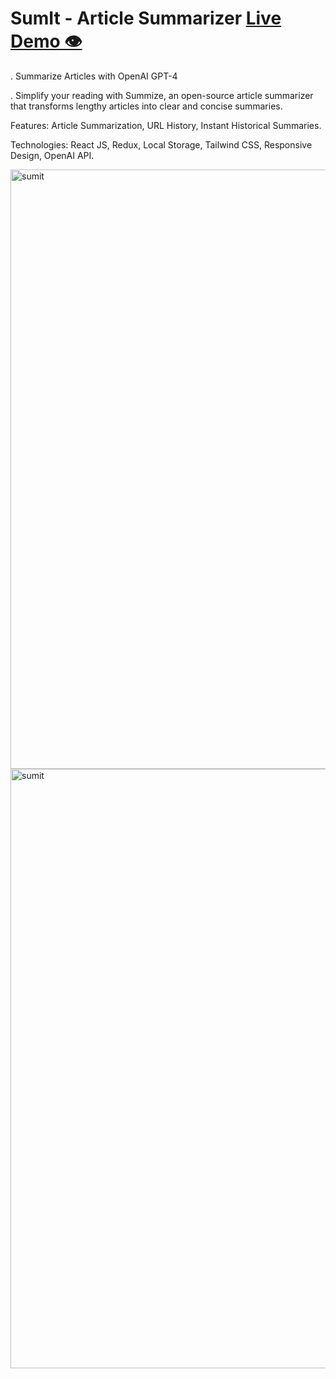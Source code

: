<h1>SumIt - Article Summarizer <a href="https://sum-it-ayushagarwal15s-projects.vercel.app/" target="_blank">Live Demo 👁️ </a> </h1>
<p>. Summarize Articles with OpenAI GPT-4 </p>
<p>. Simplify your reading with Summize, an open-source article summarizer that transforms lengthy articles into clear and concise summaries.</p> 
<p>Features: Article Summarization, URL History, Instant Historical Summaries.</p>
<p>Technologies: React JS, Redux, Local Storage, Tailwind CSS, Responsive Design, OpenAI API.</p>
<img width="959" alt="sumit" src="https://github.com/AyushAgarwal15/SumIt/assets/102687235/75c1c7f1-4266-4d87-8801-e8225557628c">
<img width="959" alt="sumit" src="https://github.com/AyushAgarwal15/SumIt/assets/102687235/7ff303ab-7ed4-4ee7-83a6-d834f84ee34d">
